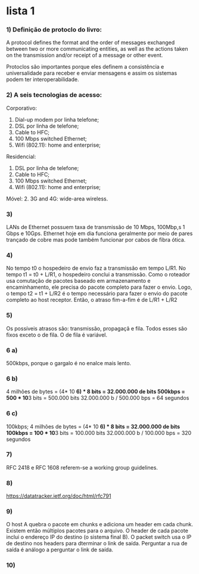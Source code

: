 # lista 1


### 1) Definição de protoclo do livro:

A protocol defines the format and the order of messages exchanged between
two or more communicating entities, as well as the actions taken on the transmission and/or receipt of a message or other event.

Protoclos são importantes porque eles definem a consistência e universalidade para receber e enviar mensagens e assim os sistemas podem ter interoperabilidade. 


### 2) A seis tecnologias de acesso:


Corporativo: 
1. Dial-up modem por linha telefone; 
2. DSL por linha de telefone;
3. Cable to HFC; 
4. 100 Mbps switched Ethernet; 
5. Wifi (802.11): home and enterprise;

Residencial:
1. DSL por linha de telefone;
2. Cable to HFC;
3. 100 Mbps switched Ethernet; 
4. Wifi (802.11): home and enterprise;


Móvel:
2. 3G and 4G: wide-area wireless.


### 3)
LANs de Ethernet possuem taxa de transmissão de 10 Mbps, 100Mbp,s 1 Gbps e 10Gps.
Ethernet hoje em dia funciona geralmente por meio de pares trançado de cobre mas pode também funcionar por cabos de fibra ótica.


### 4)
No tempo t0 o hospedeiro de envio faz a transmissão em tempo L/R1. No tempo t1 = t0 + L/R1, o hospedeiro conclui a transmissão. 
Como o roteador usa comutação de pacotes baseado em armazenamento e encaminhamento, ele precisa do pacote completo para fazer o envio. Logo, o tempo t2 = t1 + L/R2 é o tempo necessário para fazer o envio do pacote completo ao host receptor. Então, o atraso fim-a-fim é de L/R1 + L/R2


### 5)

Os possíveis atrasos são: transmissão,
propagaçã e fila. Todos esses são fixos exceto o de fila. O de fila é variável.


### 6 a)
500kbps, porque o gargalo é no enalce mais lento.

### 6 b)

4 milhões de bytes = (4* 10 **6) * 8 bits = 32.000.000 de bits
500kbps = 500 * 10**3 bits = 500.000 bits
32.000.000 b / 500.000 bps = 64 segundos 

### 6 c)
100kbps; 
4 milhões de bytes = (4* 10 **6) * 8 bits = 32.000.000 de bits
100kbps = 100 * 10**3 bits = 100.000 bits
32.000.000 b / 100.000 bps = 320 segundos 


### 7)
RFC 2418 e RFC 1608 referem-se a working group guidelines.


### 8)
https://datatracker.ietf.org/doc/html/rfc791



### 9)

O host A quebra o pacote em chunks e adiciona um header em cada chunk. Existem então múltiplos pacotes para o arquivo. O header de cada pacote inclui o endereço IP do destino
(o sistema final B). O packet switch usa o IP de destino nos headers para dterminar o link de saída. Perguntar a rua de saída é análogo a perguntar o link de saída.


### 10)





